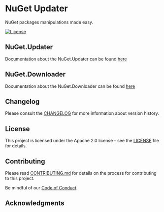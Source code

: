 # NuGet Updater

NuGet packages manipulations made easy.

[![License](https://img.shields.io/badge/License-Apache%202.0-blue.svg)](LICENSE)

## NuGet.Updater

Documentation about the NuGet.Updater can be found [here](src/NuGet.Updater.Tool/Readme.md)

## NuGet.Downloader

Documentation about the NuGet.Downloader can be found [here](src/NuGet.Downloader.Tool/README.md)

## Changelog

Please consult the [CHANGELOG](CHANGELOG.md) for more information about version
history.

## License

This project is licensed under the Apache 2.0 license - see the
[LICENSE](LICENSE) file for details.

## Contributing

Please read [CONTRIBUTING.md](CONTRIBUTING.md) for details on the process for
contributing to this project.

Be mindful of our [Code of Conduct](CODE_OF_CONDUCT.md).

## Acknowledgments
